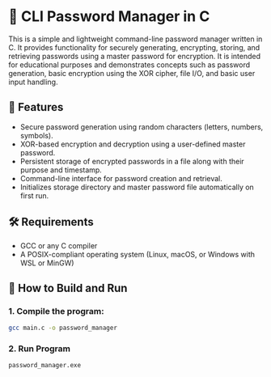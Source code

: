 # 🔐 CLI Password Manager in C

This is a simple and lightweight command-line password manager written in C. It provides functionality for securely generating, encrypting, storing, and retrieving passwords using a master password for encryption. It is intended for educational purposes and demonstrates concepts such as password generation, basic encryption using the XOR cipher, file I/O, and basic user input handling.

## 📌 Features

- Secure password generation using random characters (letters, numbers, symbols).
- XOR-based encryption and decryption using a user-defined master password.
- Persistent storage of encrypted passwords in a file along with their purpose and timestamp.
- Command-line interface for password creation and retrieval.
- Initializes storage directory and master password file automatically on first run.

## 🛠️ Requirements

- GCC or any C compiler
- A POSIX-compliant operating system (Linux, macOS, or Windows with WSL or MinGW)


## 🚀 How to Build and Run

### 1. Compile the program:

```bash
gcc main.c -o password_manager
```
### 2. Run Program
```bash
password_manager.exe
```

